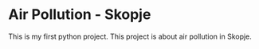 # Air Pollution - Skopje
This is my first python project. This project is about air pollution in Skopje.
